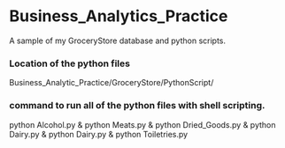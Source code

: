 # Business_Analytics_Practice
A sample of my GroceryStore database and python scripts.

### Location of the python files
Business_Analytic_Practice/GroceryStore/PythonScript/

### command to run all of the python files with shell scripting.
python Alcohol.py & python Meats.py & python Dried_Goods.py & python Dairy.py & python Dairy.py & python Toiletries.py  